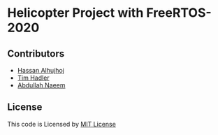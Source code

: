 # Helicopter Project with FreeRTOS-2020

## Contributors
* [Hassan Alhujhoj](https://github.com/hassan-alhujhoj)
* [Tim Hadler](https://github.com/timhadler)
* [Abdullah Naeem](https://github.com/ana104-collab)

## License
This code is Licensed by [MIT License](LICENSE)
